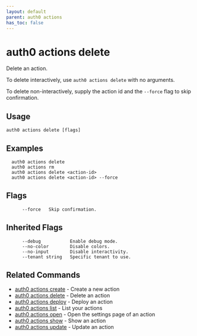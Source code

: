 ```yaml
---
layout: default
parent: auth0 actions
has_toc: false
---
```

# auth0 actions delete

Delete an action.

To delete interactively, use `auth0 actions delete` with no arguments.

To delete non-interactively, supply the action id and the `--force` flag to skip confirmation.

## Usage
```
auth0 actions delete [flags]
```

## Examples

```
  auth0 actions delete
  auth0 actions rm
  auth0 actions delete <action-id>
  auth0 actions delete <action-id> --force
```


## Flags

```
      --force   Skip confirmation.
```


## Inherited Flags

```
      --debug           Enable debug mode.
      --no-color        Disable colors.
      --no-input        Disable interactivity.
      --tenant string   Specific tenant to use.
```


## Related Commands

- [auth0 actions create](auth0_actions_create.md) - Create a new action
- [auth0 actions delete](auth0_actions_delete.md) - Delete an action
- [auth0 actions deploy](auth0_actions_deploy.md) - Deploy an action
- [auth0 actions list](auth0_actions_list.md) - List your actions
- [auth0 actions open](auth0_actions_open.md) - Open the settings page of an action
- [auth0 actions show](auth0_actions_show.md) - Show an action
- [auth0 actions update](auth0_actions_update.md) - Update an action


